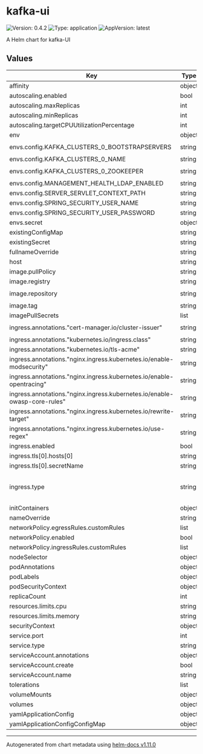 # kafka-ui

![Version: 0.4.2](https://img.shields.io/badge/Version-0.4.2-informational?style=flat-square) ![Type: application](https://img.shields.io/badge/Type-application-informational?style=flat-square) ![AppVersion: latest](https://img.shields.io/badge/AppVersion-latest-informational?style=flat-square)

A Helm chart for kafka-UI

## Values

| Key | Type | Default | Description |
|-----|------|---------|-------------|
| affinity | object | `{}` |  |
| autoscaling.enabled | bool | `false` |  |
| autoscaling.maxReplicas | int | `100` |  |
| autoscaling.minReplicas | int | `1` |  |
| autoscaling.targetCPUUtilizationPercentage | int | `80` |  |
| env | object | `{}` |  |
| envs.config.KAFKA_CLUSTERS_0_BOOTSTRAPSERVERS | string | `"kafka-kafka-bootstrap:9092"` |  |
| envs.config.KAFKA_CLUSTERS_0_NAME | string | `"shortlink"` |  |
| envs.config.KAFKA_CLUSTERS_0_ZOOKEEPER | string | `"kafka-zookeeper-client:2181"` |  |
| envs.config.MANAGEMENT_HEALTH_LDAP_ENABLED | string | `"FALSE"` |  |
| envs.config.SERVER_SERVLET_CONTEXT_PATH | string | `"/kafka-ui"` |  |
| envs.config.SPRING_SECURITY_USER_NAME | string | `"redacted"` |  |
| envs.config.SPRING_SECURITY_USER_PASSWORD | string | `"redacted"` |  |
| envs.secret | object | `{}` |  |
| existingConfigMap | string | `""` |  |
| existingSecret | string | `""` |  |
| fullnameOverride | string | `""` |  |
| host | string | `"architecture.ddns.net"` |  |
| image.pullPolicy | string | `"IfNotPresent"` |  |
| image.registry | string | `"docker.io"` |  |
| image.repository | string | `"provectuslabs/kafka-ui"` |  |
| image.tag | string | `""` |  |
| imagePullSecrets | list | `[]` |  |
| ingress.annotations."cert-manager.io/cluster-issuer" | string | `"cert-manager-production"` |  |
| ingress.annotations."kubernetes.io/ingress.class" | string | `"nginx"` |  |
| ingress.annotations."kubernetes.io/tls-acme" | string | `"true"` |  |
| ingress.annotations."nginx.ingress.kubernetes.io/enable-modsecurity" | string | `"true"` |  |
| ingress.annotations."nginx.ingress.kubernetes.io/enable-opentracing" | string | `"true"` |  |
| ingress.annotations."nginx.ingress.kubernetes.io/enable-owasp-core-rules" | string | `"true"` |  |
| ingress.annotations."nginx.ingress.kubernetes.io/rewrite-target" | string | `"/$2"` |  |
| ingress.annotations."nginx.ingress.kubernetes.io/use-regex" | string | `"true"` |  |
| ingress.enabled | bool | `true` |  |
| ingress.tls[0].hosts[0] | string | `"architecture.ddns.net"` |  |
| ingress.tls[0].secretName | string | `"shortlink-ingress-tls"` |  |
| ingress.type | string | `"nginx"` | Type ingress-controller: nginx, istio |
| initContainers | object | `{}` |  |
| nameOverride | string | `""` |  |
| networkPolicy.egressRules.customRules | list | `[]` |  |
| networkPolicy.enabled | bool | `false` |  |
| networkPolicy.ingressRules.customRules | list | `[]` |  |
| nodeSelector | object | `{}` |  |
| podAnnotations | object | `{}` |  |
| podLabels | object | `{}` |  |
| podSecurityContext | object | `{}` |  |
| replicaCount | int | `1` |  |
| resources.limits.cpu | string | `"200m"` |  |
| resources.limits.memory | string | `"512Mi"` |  |
| securityContext | object | `{}` |  |
| service.port | int | `80` |  |
| service.type | string | `"ClusterIP"` |  |
| serviceAccount.annotations | object | `{}` |  |
| serviceAccount.create | bool | `true` |  |
| serviceAccount.name | string | `""` |  |
| tolerations | list | `[]` |  |
| volumeMounts | object | `{}` |  |
| volumes | object | `{}` |  |
| yamlApplicationConfig | object | `{}` |  |
| yamlApplicationConfigConfigMap | object | `{}` |  |

----------------------------------------------
Autogenerated from chart metadata using [helm-docs v1.11.0](https://github.com/norwoodj/helm-docs/releases/v1.11.0)
